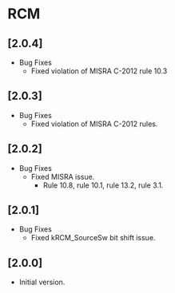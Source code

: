 # RCM

## [2.0.4]

- Bug Fixes
  - Fixed violation of MISRA C-2012 rule 10.3

## [2.0.3]

- Bug Fixes
  - Fixed violation of MISRA C-2012 rules.

## [2.0.2]

- Bug Fixes
  - Fixed MISRA issue.
    - Rule 10.8, rule 10.1, rule 13.2, rule 3.1.

## [2.0.1]

- Bug Fixes
  - Fixed kRCM_SourceSw bit shift issue.

## [2.0.0]

- Initial version.
